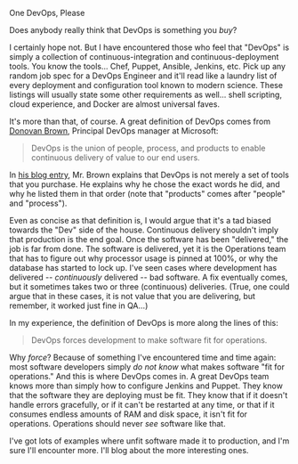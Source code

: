 One DevOps, Please

Does anybody really think that DevOps is something you *buy*?

I certainly hope not.  But I have encountered those who feel that "DevOps" is simply a collection of continuous-integration and continuous-deployment tools.  You know the tools... Chef, Puppet, Ansible, Jenkins, etc.  Pick up any random job spec for a DevOps Engineer and it'll read like a laundry list of every deployment and configuration tool known to modern science.  These listings will usually state some other requirements as well... shell scripting, cloud experience, and Docker are almost universal faves.

It's more than that, of course.  A great definition of DevOps comes from [Donovan Brown](http://donovanbrown.com/post/what-is-devops), Principal DevOps manager at Microsoft:

> DevOps is the union of people, process, and products to enable continuous delivery of value to our end users.

In [his blog entry](http://donovanbrown.com/post/what-is-devops), Mr. Brown explains that DevOps is not merely a set of tools that you purchase.  He explains why he chose the exact words he did, and why he listed them in that order (note that "products" comes after "people" and "process").

Even as concise as that definition is, I would argue that it's a tad biased towards the "Dev" side of the house.  Continuous delivery shouldn't imply that production is the end goal.  Once the software has been "delivered," the job is far from done.  The software is delivered, yet it is the Operations team that has to figure out why processor usage is pinned at 100%, or why the database has started to lock up.  I've seen cases where development has delivered -- *continuously* delivered -- bad software.  A fix eventually comes, but it sometimes takes two or three (continuous) deliveries.  (True, one could argue that in these cases, it is not value that you are delivering, but remember, it worked just fine in QA...)

In my experience, the definition of DevOps is more along the lines of this:

> DevOps forces development to make software fit for operations.

Why *force*?  Because of something I've encountered time and time again:  most software developers simply *do not know* what makes software "fit for operations."  And this is where DevOps comes in.  A great DevOps team knows more than simply how to configure Jenkins and Puppet.  They know that the software they are deploying must be fit.  They know that if it doesn't handle errors gracefully, or if it can't be restarted at any time, or that if it consumes endless amounts of RAM and disk space, it isn't fit for operations.  Operations should never *see* software like that.

I've got lots of examples where unfit software made it to production, and I'm sure I'll encounter more.  I'll blog about the more interesting ones.
